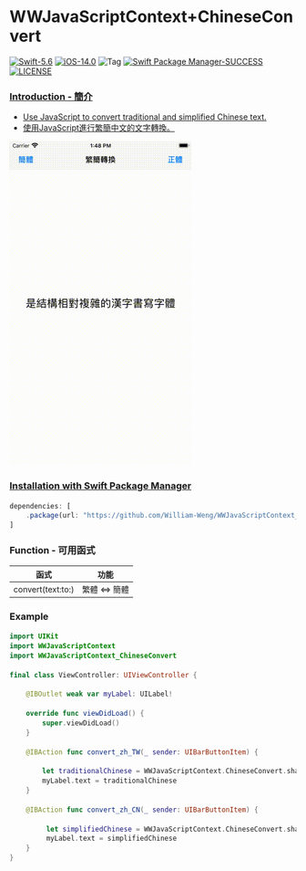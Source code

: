 # WWJavaScriptContext+ChineseConvert
[![Swift-5.6](https://img.shields.io/badge/Swift-5.6-orange.svg?style=flat)](https://developer.apple.com/swift/) [![iOS-14.0](https://img.shields.io/badge/iOS-14.0-pink.svg?style=flat)](https://developer.apple.com/swift/) ![Tag](https://img.shields.io/github/v/tag/William-Weng/WWJavaScriptContext_ChineseConvert) [![Swift Package Manager-SUCCESS](https://img.shields.io/badge/Swift_Package_Manager-SUCCESS-blue.svg?style=flat)](https://developer.apple.com/swift/) [![LICENSE](https://img.shields.io/badge/LICENSE-MIT-yellow.svg?style=flat)](https://developer.apple.com/swift/)

### [Introduction - 簡介](https://swiftpackageindex.com/William-Weng)
- [Use JavaScript to convert traditional and simplified Chinese text.](https://github.com/nk2028/opencc-js)
- [使用JavaScript進行繁簡中文的文字轉換。](https://cdn.jsdelivr.net/npm/opencc-js@1.0.5/dist/umd/full.js)

![](./Example.gif)

### [Installation with Swift Package Manager](https://medium.com/彼得潘的-swift-ios-app-開發問題解答集/使用-spm-安裝第三方套件-xcode-11-新功能-2c4ffcf85b4b)
```js
dependencies: [
    .package(url: "https://github.com/William-Weng/WWJavaScriptContext_ChineseConvert.git", .upToNextMajor(from: "1.2.0"))
]
```

### Function - 可用函式
|函式|功能|
|-|-|
|convert(text:to:)|繁體 <=> 簡體|

### Example
```swift
import UIKit
import WWJavaScriptContext
import WWJavaScriptContext_ChineseConvert

final class ViewController: UIViewController {

    @IBOutlet weak var myLabel: UILabel!
    
    override func viewDidLoad() {
        super.viewDidLoad()
    }
    
    @IBAction func convert_zh_TW(_ sender: UIBarButtonItem) {
        
        let traditionalChinese = WWJavaScriptContext.ChineseConvert.shared.convert(text: myLabel.text, to: .tw)
        myLabel.text = traditionalChinese
    }

    @IBAction func convert_zh_CN(_ sender: UIBarButtonItem) {
        
         let simplifiedChinese = WWJavaScriptContext.ChineseConvert.shared.convert(text: myLabel.text, to: .cn)
         myLabel.text = simplifiedChinese
    }
}
```
